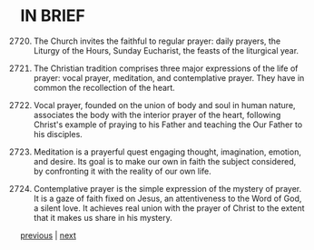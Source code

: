 # IN BRIEF

2720. The Church invites the faithful to regular prayer: daily prayers, the Liturgy of the Hours, Sunday Eucharist, the feasts of the liturgical year.

2721. The Christian tradition comprises three major expressions of the life of prayer: vocal prayer, meditation, and contemplative prayer. They have in common the recollection of the heart.

2722. Vocal prayer, founded on the union of body and soul in human nature, associates the body with the interior prayer of the heart, following Christ's example of praying to his Father and teaching the Our Father to his disciples.

2723. Meditation is a prayerful quest engaging thought, imagination, emotion, and desire. Its goal is to make our own in faith the subject considered, by confronting it with the reality of our own life.

2724. Contemplative prayer is the simple expression of the mystery of prayer. It is a gaze of faith fixed on Jesus, an attentiveness to the Word of God, a silent love. It achieves real union with the prayer of Christ to the extent that it makes us share in his mystery.

[previous](https://github.com/Tenari/non-fiction/blob/master/catechism/__P9M.md) | [next](https://github.com/Tenari/non-fiction/blob/master/catechism/__P9O.md)